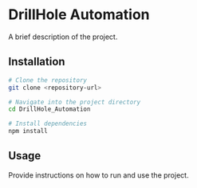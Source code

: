 # DrillHole Automation

A brief description of the project.

## Installation

```bash
# Clone the repository
git clone <repository-url>

# Navigate into the project directory
cd DrillHole_Automation

# Install dependencies
npm install
```

## Usage

Provide instructions on how to run and use the project.
